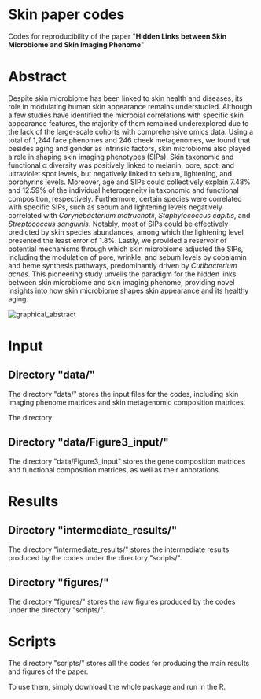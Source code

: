# Skin paper codes

Codes for reproducibility of the paper "**Hidden Links between Skin Microbiome and Skin Imaging Phenome**"

# Abstract

Despite skin microbiome has been linked to skin health and diseases, its role in modulating human skin appearance remains understudied. Although a few studies have identified the microbial correlations with specific skin appearance features, the majority of them remained underexplored due to the lack of the large-scale cohorts with comprehensive omics data. Using a total of 1,244 face phenomes and 246 cheek metagenomes, we found that besides aging and gender as intrinsic factors, skin microbiome also played a role in shaping skin imaging phenotypes (SIPs). Skin taxonomic and functional α diversity was positively linked to melanin, pore, spot, and ultraviolet spot levels, but negatively linked to sebum, lightening, and porphyrins levels. Moreover, age and SIPs could collectively explain 7.48% and 12.59% of the individual heterogeneity in taxonomic and functional composition, respectively. Furthermore, certain species were correlated with specific SIPs, such as sebum and lightening levels negatively correlated with *Corynebacterium matruchotii*, *Staphylococcus capitis*, and *Streptococcus sanguinis*. Notably, most of SIPs could be effectively predicted by skin species abundances, among which the lightening level presented the least error of 1.8%. Lastly, we provided a reservoir of potential mechanisms through which skin microbiome adjusted the SIPs, including the modulation of pore, wrinkle, and sebum levels by cobalamin and heme synthesis pathways, predominantly driven by *Cutibacterium acnes*. This pioneering study unveils the paradigm for the hidden links between skin microbiome and skin imaging phenome, providing novel insights into how skin microbiome shapes skin appearance and its healthy aging. 

![graphical_abstract](https://github.com/MingyueCheng/Skin_paper_codes/assets/34465704/bb857e9a-6915-465c-8308-4fcd7b90fdf1)

# Input

## Directory "data/"

The directory "data/" stores the input files for the codes, including skin imaging phenome matrices and skin metagenomic composition matrices.

The directory

## Directory "data/Figure3_input/"

The directory "data/Figure3_input" stores the gene composition matrices and functional composition matrices, as well as their annotations.

# Results

## Directory "intermediate_results/"

The directory "intermediate_results/" stores the intermediate results produced by the codes under the directory "scripts/".

## Directory "figures/"

The directory "figures/" stores the raw figures produced by the codes under the directory "scripts/".

# Scripts

The directory "scripts/" stores all the codes for producing the main results and figures of the paper.

To use them, simply download the whole package and run in the R.

